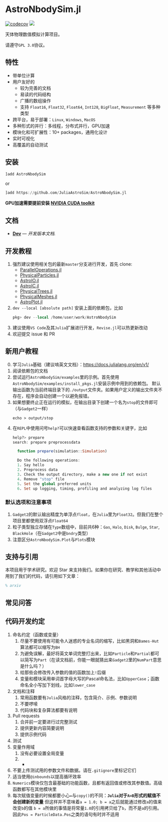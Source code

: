 # AstroNbodySim.jl

[![codecov](https://codecov.io/gh/JuliaAstroSim/AstroNbodySim.jl/branch/master/graph/badge.svg)](https://codecov.io/gh/JuliaAstroSim/AstroNbodySim.jl)
[![][docs-dev-img]][docs-dev-url]

天体物理数值模拟计算项目。

请遵守`GPL 3.0`协议。

## 特性

- 带单位计算
- 用户友好的
  - 较为完善的文档
  - 易读的代码结构
  - 广播的数组操作
  - 支持 `Float16`, `Float32`, `Float64`, `Int128`, `BigFloat`, `Measurement` 等多种类型
- 跨平台，易于部署：`Linux`, `Windows`, `MacOS`
- 多种形式的并行：多线程，分布式并行，GPU加速
- 模块化和可扩展性：10+ packages，通用化设计
- 实时可视化
- 高覆盖的自动测试

## 安装

```julia
]add AstroNbodySim
```
or
```julia
]add https://github.com/JuliaAstroSim/AstroNbodySim.jl
```

**GPU加速需要提前安装 [NVIDIA CUDA toolkit](https://developer.nvidia.com/cuda-toolkit)**

## 文档

- [**Dev**][docs-dev-url] &mdash; *开发版本文档.*

[docs-dev-img]: https://img.shields.io/badge/docs-dev-blue.svg
[docs-dev-url]: https://juliaastrosim.github.io/AstroNbodySim.jl/dev

## 开发教程

1. 强烈建议使用相关包的最新`master`分支进行开发，首先 clone:
   - [ParallelOperations.jl](https://github.com/JuliaAstroSim/ParallelOperations.jl)
   - [PhysicalParticles.jl](https://github.com/JuliaAstroSim/PhysicalParticles.jl)
   - [AstroIO.jl](https://github.com/JuliaAstroSim/AstroIO.jl)
   - [AstroIC.jl](https://github.com/JuliaAstroSim/AstroIC.jl)
   - [PhysicalTrees.jl](https://github.com/JuliaAstroSim/PhysicalTrees.jl)
   - [PhysicalMeshes.jl](https://github.com/JuliaAstroSim/PhysicalMeshes.jl)
   - [AstroPlot.jl](https://github.com/JuliaAstroSim/AstroPlot.jl)
2. `dev --local [absolute path]` 安装上面的依赖包，比如
   ```jl
   pkg> dev --local /home/user/work/AstroNbodySim
   ```
3. 建议使用`VS Code`及其`Julia`扩展进行开发，`Revise.jl`可以热更新改动
4. 欢迎提交 issue 和 PR

## 新用户教程

0. 学习`Julia`基础（建议啃英文文档）：https://docs.julialang.org/en/v1/
1. 阅读依赖包的文档
2. 尝试运行`AstroNbodySim/examples`里的示例。首先使用`AstroNbodySim/examples/install_pkgs.jl`安装示例中用到的依赖包。
   默认输出函数为当前终端目录下的`./output`文件夹。如果用户定义的输出文件夹不存在，程序会自动创建一个以避免报错。
3. 如果想要终止正在运行的模拟，在输出目录下创建一个名为`stop`的文件即可（与`Gadget2`一样）
   ```
   echo > output/stop
   ```
4. 在`REPL`中使用问号`help?`可以快速查看函数支持的参数和关键字，比如
   ```jl
   help?> prepare
   search: prepare preprocessdata

     function prepare(simulation::Simulation)

     Do the following operations:
     1. Say hello
     2. Preprocess data
     3. Check the output directory, make a new one if not exist
     4. Remove "stop" file
     5. Set the global preferred units
     6. Set up logging, timing, profiling and analyzing log files
   ```

### 默认选项和注意事项

1. `Gadget2`的默认输出精度为单浮点`float`，在`Julia`里为`Float32`。但我们在整个项目里都使用双浮点`Float64`
2. 粒子类型独立存储在`Type`数组中，目前共6种：`Gas`, `Halo`, `Disk`, `Bulge`, `Star`, `BlackHole`（在`Gadget2`中是`bndry`类型）
3. 注意区分`AstroNbodySim.Plot`与`Plots`模块

## 支持与引用

本项目用于学术研究。欢迎 Star 来支持我们。如果你在研究、教学和其他活动中用到了我们的代码，请引用如下文章：
```tex
% arxiv
```

## 常见问答

## 代码开发约定

1. 命名约定（函数或变量）
   1. 尽量不要使用有可能令人迷惑的专业名词的缩写，比如黑洞和`Bames-Hut`算法都可以缩写为`BH`
   2. 为避免误解，最好将英文单词完整打出来，比如`Particle`和`Partial`都可以简写为`Part`（在读文档前，你能一眼就猜出来`Gadget2`里的`NumPart`意思是什么吗？）
   3. 给那些会修改传入参数的值的函数加上`!`后缀
   4. 变量和模块采用单词首字母大写的Pascal命名法，比如`UpperCase`；函数命名全小写加下划线，比如`lower_case`
2. 文档和注释
   1. 常用函数要有`Julia`风格的注释，包含简介、示例、参数说明
   2. 不要啰嗦
   3. 代码块和复杂算法都要有说明
3. Pull requests
   1. 合并前一定要进行过完整测试
   2. 提供更新内容简要说明
   3. 提供示例代码
4. 测试
5. 变量作用域
   1. 没有必要设置全局变量
   2. -
6. 不要上传测试用的参数文件和数据。请在`.gitignore`里标记它们
7. 适当使用`@inbounds`以提高循环效率
8. `Numerics`模块仅包含最基础的功能函数，且都有返回值或修改其参数值。高级函数都写在其他模块里
9. 每次赋值变量的时候都要小心`=`与`copy()`的不同：**`Julia`对于`A=B`形式的赋值不会创建新的变量**
   但这样并不意味着`a = 1.0; b = a`之后就能通过修改`a`的值来改变`b`的值
   `b = a`所做的事情是将常量`1.0`的引用拷贝给了`b`，而不是`a`的引用。因此`Pos = ParticleData.Pos`之类的语句有时并不适用